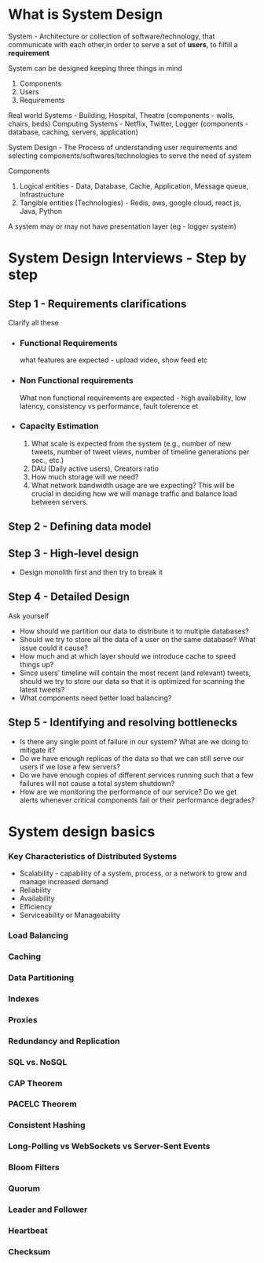 # What is System Design

System - Architecture or collection of software/technology, that communicate with each other,in order to serve a set of **users**, to filfill a **requirement**

System can be designed keeping three things in mind
1. Components 
2. Users
3. Requirements

Real world Systems - Building, Hospital, Theatre (components - walls, chairs, beds)
Computing Systems - Netflix, Twitter, Logger (components - database, caching, servers, application)

System Design - The Process of understanding user requirements and selecting components/softwares/technologies to serve the need of system

Components 
1. Logical entities  - Data, Database, Cache, Application, Message queue, Infrastructure
2. Tangible entities (Technologies) - Redis, aws, google cloud, react js, Java, Python

A system may or may not have presentation layer (eg - logger system)

# System Design Interviews - Step by step

## Step 1 - Requirements clarifications
   
Clarify all these
   
* ### Functional Requirements
  what features are expected - upload video, show feed etc
   
* ### Non Functional requirements
  What non functional requirements are expected - high availability, low latency, consistency vs performance, fault tolerence et
   
* ### Capacity Estimation
  1. What scale is expected from the system (e.g., number of new tweets, number of tweet views, number of timeline generations per sec., etc.)
  1. DAU (Daily active users), Creators ratio
  2. How much storage will we need?
  3. What network bandwidth usage are we expecting? This will be crucial in deciding how we will manage traffic and balance load between servers.


## Step 2 - Defining data model

## Step 3 - High-level design
* Design monolith first and then try to break it 

## Step 4 - Detailed Design

Ask yourself 
* How should we partition our data to distribute it to multiple databases? 
* Should we try to store all the data of a user on the same database? What issue could it cause?
* How much and at which layer should we introduce cache to speed things up?
* Since users’ timeline will contain the most recent (and relevant) tweets, should we try to store our data so that it is optimized for scanning the latest tweets?
* What components need better load balancing?

## Step 5 - Identifying and resolving bottlenecks

* Is there any single point of failure in our system? What are we doing to mitigate it?
* Do we have enough replicas of the data so that we can still serve our users if we lose a few servers?
* Do we have enough copies of different services running such that a few failures will not cause a total system shutdown?
* How are we monitoring the performance of our service? Do we get alerts whenever critical components fail or their performance degrades?

# System design basics 

### Key Characteristics of Distributed Systems
* Scalability  -   capability of a system, process, or a network to grow and manage increased demand
* Reliability
* Availability
* Efficiency
* Serviceability or Manageability

### Load Balancing

### Caching

### Data Partitioning

### Indexes

### Proxies

### Redundancy and Replication

### SQL vs. NoSQL

### CAP Theorem

### PACELC Theorem 

### Consistent Hashing

### Long-Polling vs WebSockets vs Server-Sent Events

### Bloom Filters 

### Quorum 

### Leader and Follower 

### Heartbeat

### Checksum